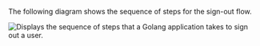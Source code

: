 The following diagram shows the sequence of steps for the sign-out flow.

<div class="three-quarter">

![Displays the sequence of steps that a Golang application takes to sign out a user.](/img/oie-embedded-sdk/oie-embedded-sdk-go-use-case-simple-sign-out-seq.png)

</div>
